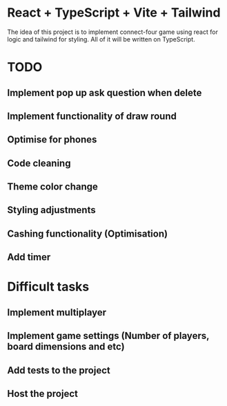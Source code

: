 # React + TypeScript + Vite + Tailwind

The idea of this project is to implement connect-four game using react for logic and tailwind for styling. All of it will be written on TypeScript.

# TODO

## Implement pop up ask question when delete

## Implement functionality of draw round

## Optimise for phones

## Code cleaning

## Theme color change

## Styling adjustments

## Cashing functionality (Optimisation)

## Add timer

# Difficult tasks

## Implement multiplayer

## Implement game settings (Number of players, board dimensions and etc)

## Add tests to the project

## Host the project
